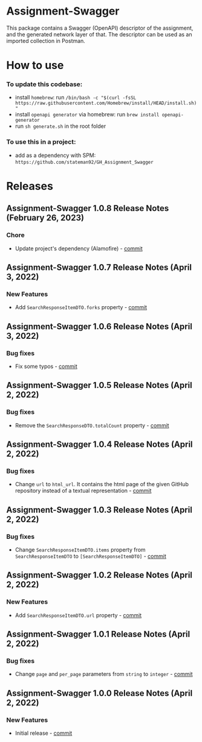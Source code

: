 # Assignment-Swagger

This package contains a Swagger (OpenAPI) descriptor of the assignment, and the generated network layer of that. The descriptor can be used as an imported collection in Postman.

# How to use

### To update this codebase:
- install `homebrew`: run `/bin/bash -c "$(curl -fsSL https://raw.githubusercontent.com/Homebrew/install/HEAD/install.sh)"`
- install `openapi generator` via homebrew: run `brew install openapi-generator`
- run `sh generate.sh` in the root folder

### To use this in a project:
- add as a dependency with SPM: `https://github.com/stateman92/GH_Assignment_Swagger`

# Releases

## Assignment-Swagger 1.0.8 Release Notes (February 26, 2023)

### Chore
* Update project's dependency (Alamofire) - [commit](https://github.com/stateman92/GH_Assignment_Swagger/commit/619667f80591cd707236eb5a6b3d8361e333271c)

## Assignment-Swagger 1.0.7 Release Notes (April 3, 2022)

### New Features
* Add `SearchResponseItemDTO.forks` property - [commit](https://github.com/stateman92/GH_Assignment_Swagger/commit/e7889a1181cba9ef68a23fbdec0f6baf6860550a)

## Assignment-Swagger 1.0.6 Release Notes (April 3, 2022)

### Bug fixes
* Fix some typos - [commit](https://github.com/stateman92/GH_Assignment_Swagger/commit/cc14da8516895cfc29935d437d0b28812cdfe146)

## Assignment-Swagger 1.0.5 Release Notes (April 2, 2022)

### Bug fixes
* Remove the `SearchResponseDTO.totalCount` property - [commit](https://github.com/stateman92/GH_Assignment_Swagger/commit/b33c567c12afb89c1efc052f7cd01b9b288544e1)

## Assignment-Swagger 1.0.4 Release Notes (April 2, 2022)

### Bug fixes
* Change `url` to `html_url`. It contains the html page of the given GitHub repository instead of a textual representation - [commit](https://github.com/stateman92/GH_Assignment_Swagger/commit/688d0ca4bc1e0c4c835b4e5ac03007f615ce473f)

## Assignment-Swagger 1.0.3 Release Notes (April 2, 2022)

### Bug fixes
* Change `SearchResponseItemDTO.items` property from `SearchResponseItemDTO` to `[SearchResponseItemDTO]` - [commit](https://github.com/stateman92/GH_Assignment_Swagger/commit/aac619534dd953820fc834e0dd5bfef9afb1c31d)

## Assignment-Swagger 1.0.2 Release Notes (April 2, 2022)

### New Features
* Add `SearchResponseItemDTO.url` property - [commit](https://github.com/stateman92/GH_Assignment_Swagger/commit/0e144777351f649ece0b976696d7d0248134dce1)

## Assignment-Swagger 1.0.1 Release Notes (April 2, 2022)

### Bug fixes
* Change `page` and `per_page` parameters from `string` to `integer` - [commit](https://github.com/stateman92/GH_Assignment_Swagger/commit/a5bd179f1c813812f3c6d6e3fa5766ac58367b51)

## Assignment-Swagger 1.0.0 Release Notes (April 2, 2022)

### New Features
* Initial release - [commit](https://github.com/stateman92/GH_Assignment_Swagger/commit/bc180de793f2d87114e340d569836f8968568de8)

